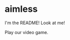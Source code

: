 # aimless

I'm the README! Look at me!


































































































Play our video game.
